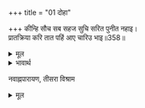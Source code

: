 +++
title = "01 दोहा"

+++
कीन्हि सौच सब सहज सुचि सरित पुनीत नहाइ।  
प्रातक्रिया करि तात पहिं आए चारिउ भाइ॥358॥  

<details><summary>मूल</summary>

कीन्हि सौच सब सहज सुचि सरित पुनीत नहाइ।  
प्रातक्रिया करि तात पहिं आए चारिउ भाइ॥358॥  
</details>

<details><summary>भावार्थ</summary>

स्वभाव से ही पवित्र चारों भाइयों ने सब शौचादि से निवृत्त होकर पवित्र सरयू नदी में स्नान किया और प्रातःक्रिया (सन्ध्या वन्दनादि) करके वे पिता के पास आए॥358॥  
</details>


नवाह्नपारायण, तीसरा विश्राम  

<details><summary>मूल</summary>

नवाह्नपारायण, तीसरा विश्राम  
</details>



<div class="audioEmbed"  caption="AIR-वाचनम्" src="https://archive
.org/download/rAmcharitmAnas-AIR/EPI-130.mp3"></div>
